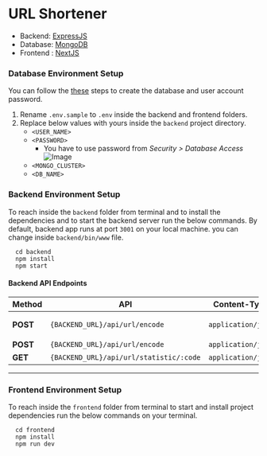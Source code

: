# URL Shortener

- Backend: [ExpressJS](https://expressjs.com/)
- Database: [MongoDB](https://www.mongodb.com/)
- Frontend : [NextJS](https://nextjs.org/)

### Database Environment Setup

You can follow the [these](https://www.mongodb.com/basics/create-database) steps to create the database and user account
password.

1. Rename `.env.sample` to `.env` inside the backend and frontend folders.
2. Replace below values with yours inside the `backend` project directory.
    - `<USER_NAME>`
    - `<PASSWORD>` 
      - You have to use password from  *Security > Database Access*
        ![Image](https://i.ibb.co/YXDVXmc/Screen-Shot-2022-05-26-at-10-32-00-AM.png)
    - `<MONGO_CLUSTER>`
    - `<DB_NAME>`

### Backend Environment Setup

To reach inside the `backend` folder from terminal and to install the dependencies and to start the backend server run
the below commands. By default, backend app runs at port `3001` on your local machine. you can change
inside `backend/bin/www` file.

```
  cd backend
  npm install
  npm start
```

#### Backend API Endpoints

| Method | API  | Content-Type | JSON Body |
| -------- | ---------------    | ------------       | ----- |
| **POST** | `{BACKEND_URL}/api/url/encode` | `application/json` | `{ "longUrl": "https://google.com" }` |
| **POST** | `{BACKEND_URL}/api/url/encode` | `application/json` | `{ "code": "ABC123" }` |
| **GET**  | `{BACKEND_URL}/api/url/statistic/:code` | `application/json` | `-` |

___

### Frontend Environment Setup

To reach inside the `frontend` folder from terminal to start and install project dependencies run the below commands on
your terminal.

```
  cd frontend
  npm install
  npm run dev
```
